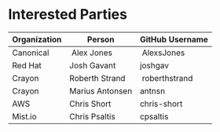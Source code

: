 # Interested Parties

Organization | Person | GitHub Username
-- | -- | --
Canonical | Alex Jones | AlexsJones
Red Hat | Josh Gavant | joshgav
Crayon | Roberth Strand | roberthstrand
Crayon | Marius Antonsen | antnsn
AWS | Chris Short | chris-short
Mist.io | Chris Psaltis | cpsaltis